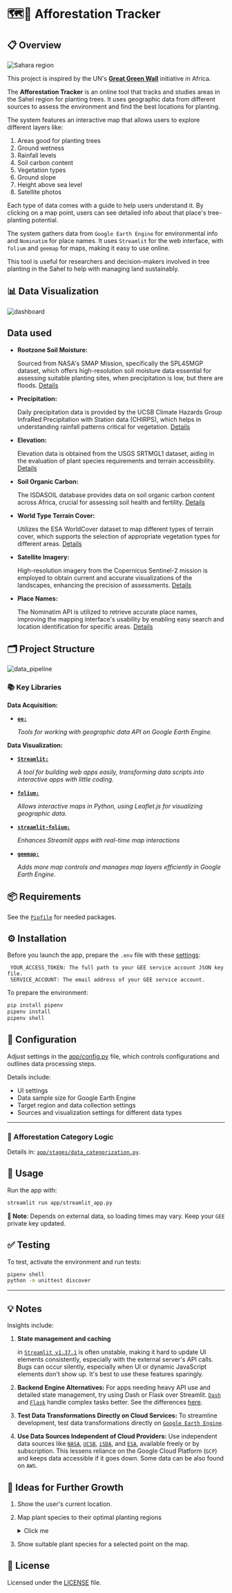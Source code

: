 # 🗺️🌴 Afforestation Tracker
## 📋 Overview

![Sahara region](doc/images/sahara-region.jpeg)

This project is inspired by the UN's [**Great Green Wall**](https://en.wikipedia.org/wiki/Great_Green_Wall_(Africa)) initiative in Africa.

The **Afforestation Tracker** is an online tool that tracks and studies areas in the Sahel region for planting trees. It uses geographic data from different sources to assess the environment and find the best locations for planting.

The system features an interactive map that allows users to explore different layers like:
1. Areas good for planting trees
1. Ground wetness
1. Rainfall levels
1. Soil carbon content
1. Vegetation types
1. Ground slope
1. Height above sea level
1. Satellite photos

Each type of data comes with a guide to help users understand it. By clicking on a map point, users can see detailed info about that place's tree-planting potential.

The system gathers data from `Google Earth Engine` for environmental info and `Nominatim` for place names. It uses `Streamlit` for the web interface, with `folium` and `geemap` for maps, making it easy to use online.

This tool is useful for researchers and decision-makers involved in tree planting in the Sahel to help with managing land sustainably.

## 📊 Data Visualization

![dashboard](doc/images/dashboard_preview.png)

## Data used

- **Rootzone Soil Moisture:**

  Sourced from NASA's SMAP Mission, specifically the SPL4SMGP dataset, which offers high-resolution soil moisture data essential for assessing suitable planting sites, when precipitation is low, but there are floods. [Details](https://developers.google.com/earth-engine/datasets/catalog/NASA_SMAP_SPL4SMGP_007)

- **Precipitation:**

  Daily precipitation data is provided by the UCSB Climate Hazards Group InfraRed Precipitation with Station data (CHIRPS), which helps in understanding rainfall patterns critical for vegetation. [Details](https://developers.google.com/earth-engine/datasets/catalog/UCSB-CHG_CHIRPS_DAILY)

- **Elevation:** 

  Elevation data is obtained from the USGS SRTMGL1 dataset, aiding in the evaluation of plant species requirements and terrain accessibility. [Details](https://developers.google.com/earth-engine/datasets/catalog/USGS_SRTMGL1_003)

- **Soil Organic Carbon:** 

  The ISDASOIL database provides data on soil organic carbon content across Africa, crucial for assessing soil health and fertility. [Details](https://developers.google.com/earth-engine/datasets/catalog/ISDASOIL_Africa_v1_carbon_total)

- **World Type Terrain Cover:** 

  Utilizes the ESA WorldCover dataset to map different types of terrain cover, which supports the selection of appropriate vegetation types for different areas. [Details](https://developers.google.com/earth-engine/datasets/catalog/ESA_WorldCover_v100)

- **Satellite Imagery:**
 
  High-resolution imagery from the Copernicus Sentinel-2 mission is employed to obtain current and accurate visualizations of the landscapes, enhancing the precision of assessments. [Details](https://developers.google.com/earth-engine/datasets/catalog/COPERNICUS_S2_HARMONIZED)

- **Place Names:**

  The Nominatim API is utilized to retrieve accurate place names, improving the mapping interface's usability by enabling easy search and location identification for specific areas. [Details](https://nominatim.org/)

## 🗂️ Project Structure

![data_pipeline](doc/images/data_pipeline.png)

### 📚 Key Libraries

**Data Acquisition:**

- [**`ee:`**](https://developers.google.com/earth-engine/guides/python_install)

  _Tools for working with geographic data API on Google Earth Engine._

**Data Visualization:**

- [**`Streamlit:`**](https://docs.streamlit.io/)
  
  _A tool for building web apps easily, transforming data scripts into interactive apps with little coding._

- [**`folium:`**](https://python-visualization.github.io/folium/latest/)

  _Allows interactive maps in Python, using Leaflet.js for visualizing geographic data._

- [**`streamlit-folium:`**](https://folium.streamlit.app/)

  _Enhances Streamlit apps with real-time map interactions_

- [**`geemap:`**](https://geemap.org/)

  _Adds more map controls and manages map layers efficiently in Google Earth Engine._

## 📦 Requirements

See the [`Pipfile`](Pipfile) for needed packages.

## ⚙️ Installation

Before you launch the app, prepare the `.env` file with these  [settings](https://developers.google.com/earth-engine/guides/app_key):

```plaintext
 YOUR_ACCESS_TOKEN: The full path to your GEE service account JSON key file.
 SERVICE_ACCOUNT: The email address of your GEE service account.

 ```

To prepare the environment:

```bash
pip install pipenv
pipenv install
pipenv shell
```

## 🔧 Configuration

Adjust settings in the [app/config.py](app/config.py) file, which controls configurations and outlines data processing steps.

Details include:

  - UI settings
  - Data sample size for Google Earth Engine
  - Target region and data collection settings
  - Sources and visualization settings for different data types

---

### 🌴 Afforestation Category Logic

Details in: [`app/stages/data_categorization.py`](app/stages/data_categorization.py).


## 🔨 Usage

Run the app with:

```bash
streamlit run app/streamlit_app.py
```
**🚨 Note**:
Depends on external data, so loading times may vary. Keep your `GEE` private key updated.


## ✅ Testing

To test, activate the environment and run tests:

```bash
pipenv shell
python -m unittest discover
```
---

## 💡 Notes

Insights include:

1. **State management and caching**

    in [`Streamlit v1.37.1`](https://docs.streamlit.io/develop/api-reference/caching-and-state/st.session_state) is often unstable, making it hard to update UI elements consistently, especially with the external server's API calls. Bugs can occur silently, especially when UI or dynamic JavaScript elements don't show up. It's best to use these features sparingly.

2. **Backend Engine Alternatives:**
    For apps needing heavy API use and detailed state management, try using Dash or Flask over Streamlit. [`Dash`](https://dash.plotly.com/) and [`Flask`](https://flask.palletsprojects.com/en/3.0.x/) handle complex tasks better. See the differences [here](https://www.datarevenue.com/en-blog/data-dashboarding-streamlit-vs-dash-vs-shiny-vs-voila).

3. **Test Data Transformations Directly on Cloud Services:**
    To streamline development, test data transformations directly on [`Google Earth Engine`](https://code.earthengine.google.com/).

4. **Use Data Sources Independent of Cloud Providers:**
    Use independent data sources like [`NASA`](https://worldview.earthdata.nasa.gov/), [`UCSB`](https://www.library.ucsb.edu/geospatial/maps), [`iSDA`](https://www.isda-africa.com/isdasoil/), and [`ESA`](https://esa.maps.eox.at/), available freely or by subscription. This lessens reliance on the Google Cloud Platform (`GCP`) and keeps data accessible if it goes down. Some data can be also found on `AWS`.

## 🧩 Ideas for Further Growth

1. Show the user's current location.

2. Map plant species to their optimal planting regions
    <details>
    <summary>Click me</summary>

      ### Trees:
      - **[Acacia senegal](https://en.wikipedia.org/wiki/Acacia_senegal)** _(Gum Arabic Tree)_
      - **[Faidherbia albida](https://en.wikipedia.org/wiki/Faidherbia_albida)** _(Apple-ring Acacia)_
      - **[Balanites aegyptiaca](https://en.wikipedia.org/wiki/Balanites_aegyptiaca)** _(Desert Date)_
      - **[Parkia biglobosa](https://en.wikipedia.org/wiki/Parkia_biglobosa)** _(African Locust Bean Tree)_
      - **[Adansonia digitata](https://en.wikipedia.org/wiki/Adansonia_digitata)** _(Baobab)_

      ### Shrubs:
      - **[Ziziphus mauritiana](https://en.wikipedia.org/wiki/Ziziphus_mauritiana)** _(Jujube)_
      - **[Guiera senegalensis](https://en.wikipedia.org/wiki/Guiera_senegalensis)** _(Guiera)_
      - **[Piliostigma reticulatum](https://en.wikipedia.org/wiki/Piliostigma_reticulatum)** _(Camel’s Foot)_
      - **[Combretum micranthum](https://en.wikipedia.org/wiki/Combretum_micranthum)** _(Kinkeliba)_
      - **[Leptadenia pyrotechnica](https://en.wikipedia.org/wiki/Leptadenia_pyrotechnica)** _(Marakh)_


    </details>
3. Show suitable plant species for a selected point on the map.

## 📜 License

Licensed under the [LICENSE](LICENSE) file.